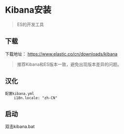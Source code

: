 # Kibana安装

> ES的开发工具

## 下载

下载地址： https://www.elastic.co/cn/downloads/kibana

> 推荐Kibana和ES版本一致，避免出现版本差异的问题。

## 汉化

```
配置kibana.yml
	i18n.locale: "zh-CN"
```

## 启动

双击kibana.bat

